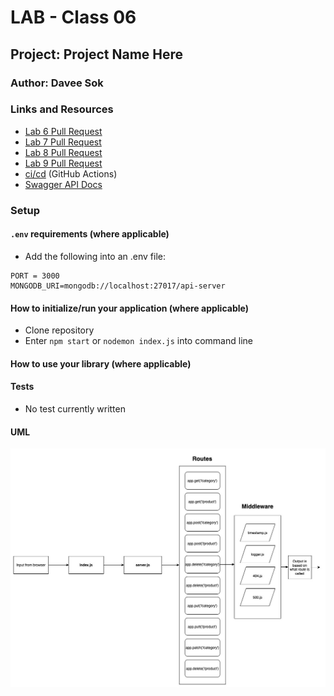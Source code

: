 # LAB - Class 06

## Project: Project Name Here

### Author: Davee Sok

### Links and Resources

- [Lab 6 Pull Request](https://github.com/davee-401-advanced-javascript/api-server/pull/1)
- [Lab 7 Pull Request](https://github.com/davee-401-advanced-javascript/api-server/pull/2)
- [Lab 8 Pull Request](https://github.com/davee-401-advanced-javascript/api-server/pull/3)
- [Lab 9 Pull Request](https://github.com/davee-401-advanced-javascript/api-server/pull/4)
- [ci/cd](https://github.com/davee-401-advanced-javascript/api-server/actions) (GitHub Actions)
- [Swagger API Docs](https://app.swaggerhub.com/apis/daveeS987/serverAPI-Practice/0.1#/info)
<!-- - [back-end server url](http://xyz.com) (when applicable)
- [front-end application](http://xyz.com) (when applicable) -->

### Setup

#### `.env` requirements (where applicable)

<!-- - `MONGODB_URI` - URL to the running mongo instance/db -->

- Add the following into an .env file:

```
PORT = 3000
MONGODB_URI=mongodb://localhost:27017/api-server
```

#### How to initialize/run your application (where applicable)

<!-- - e.g. `npm start` -->

- Clone repository
- Enter `npm start` or `nodemon index.js` into command line

#### How to use your library (where applicable)

#### Tests

<!-- - How do you run tests?
- Any tests of note?
- Describe any tests that you did not complete, skipped, etc -->

- No test currently written

#### UML

![UML](images/API-Server-UML.jpg)
